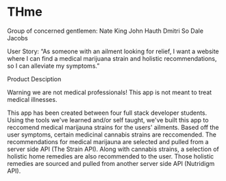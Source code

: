 # THme

Group of concerned gentlemen:
Nate King 
John Hauth 
Dmitri So 
Dale Jacobs 



User Story:
“As someone with an ailment looking for relief, I want a website where I can find a medical marijuana strain and holistic recommendations, so I can alleviate my symptoms.”

Product Desciption

Warning we are not medical professionals! This app is not meant to treat medical illnesses.

This app has been created between four full stack developer students. Using the tools we've learned and/or self taught, we've built this app to reccomend medical marijauna strains for the users' ailments. Based off the user symptoms, certain medicinal cannabis strains are reccomended. The recommendations for medical marijauna are selected and pulled from a server side API (The Strain API).
Along with cannabis strains, a selection of holistic home remedies are also recommended to the user. Those holistic remedies are sourced and pulled from another server side API (Nutridigm API).